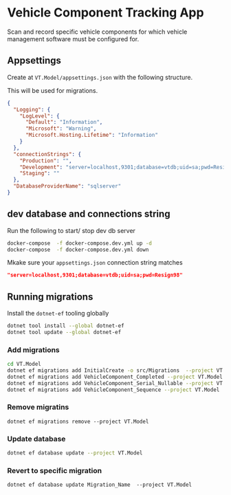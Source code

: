 # Vehicle Component Tracking App

Scan and record specific vehicle components for which vehicle management software must be configured for.

## Appsettings

Create at `VT.Model/appsettings.json` with the following structure.

This will be used for migrations.

```json
{
  "Logging": {
    "LogLevel": {
      "Default": "Information",
      "Microsoft": "Warning",
      "Microsoft.Hosting.Lifetime": "Information"
    }
  },
  "connectionStrings": {
    "Production": "",
    "Development": "server=localhost,9301;database=vtdb;uid=sa;pwd=Resign98",
    "Staging": ""
  },
  "DatabaseProviderName": "sqlserver"
}
```

## dev database and connections string

Run the following to start/ stop dev db server

```bash
docker-compose  -f docker-compose.dev.yml up -d
docker-compose  -f docker-compose.dev.yml down
```

Mkake sure your `appsettings.json` connection string matches

```json
"server=localhost,9301;database=vtdb;uid=sa;pwd=Resign98"
```

## Running migrations

Install the `dotnet-ef` tooling globally

```bash
dotnet tool install --global dotnet-ef
dotnet tool update --global dotnet-ef

```

### Add migrations

```bash
cd VT.Model
dotnet ef migrations add InitialCreate -o src/Migrations  --project VT.Model 
dotnet ef migrations add VehicleComponent_Completed --project VT.Model
dotnet ef migrations add VehicleComponent_Serial_Nullable --project VT.Model
dotnet ef migrations add VehicleComponent_Sequence --project VT.Model
```

### Remove migratins
```
dotnet ef migrations remove --project VT.Model
```
### Update database

```bash
dotnet ef database update --project VT.Model
```

### Revert to specific migration 
```
dotnet ef database update Migration_Name  --project VT.Model
```